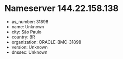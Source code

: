 # Nameserver 144.22.158.138

* as_number: 31898
* name: Unknown
* city: São Paulo
* country: BR
* organization: ORACLE-BMC-31898
* version: Unknown
* dnssec: Unknown
